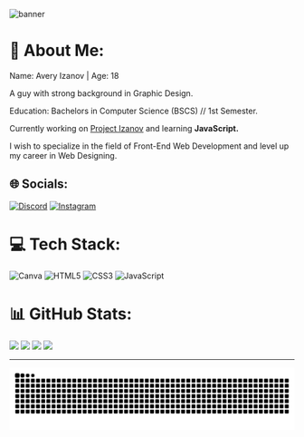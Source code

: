 ![banner](https://imgur.com/toOP1Ej.gif)

# 🔶 About Me:
Name: Avery Izanov | Age: 18

A guy with strong background in Graphic Design.

Education: Bachelors in Computer Science (BSCS) // 1st Semester.

Currently working on [Project Izanov](https://izanov.github.io/project-izanov/) and learning **JavaScript.**

I wish to specialize in the field of Front-End Web Development and level up my career in Web Designing.

## 🌐 Socials:
[![Discord](https://img.shields.io/badge/Discord-%237289DA.svg?logo=discord&logoColor=white)](https://discord.gg/discordapp.com/users/1230055739238776874) [![Instagram](https://img.shields.io/badge/Instagram-%23E4405F.svg?logo=Instagram&logoColor=white)](https://instagram.com/averyizanov) 

# 💻 Tech Stack:
![Canva](https://img.shields.io/badge/Canva-%2300C4CC.svg?style=for-the-badge&logo=Canva&logoColor=white) ![HTML5](https://img.shields.io/badge/html5-%23E34F26.svg?style=for-the-badge&logo=html5&logoColor=white) ![CSS3](https://img.shields.io/badge/css3-%231572B6.svg?style=for-the-badge&logo=css3&logoColor=white) ![JavaScript](https://img.shields.io/badge/javascript-%23323330.svg?style=for-the-badge&logo=javascript&logoColor=%23F7DF1E)

# 📊 GitHub Stats:
![](https://github-readme-streak-stats.herokuapp.com/?user=izanov&theme=dark&hide_border=false)
![](https://github-readme-stats.vercel.app/api?username=izanov&theme=dark&hide_border=false&include_all_commits=false&count_private=false)
![](https://github-contributor-stats.vercel.app/api?username=izanov&limit=5&theme=tokyonight&combine_all_yearly_contributions=true)
![](https://github-readme-stats.vercel.app/api/top-langs/?username=izanov&theme=dark&hide_border=false&include_all_commits=false&count_private=false&layout=compact)

---
<picture>
  <source media="(prefers-color-scheme: dark)" srcset="https://raw.githubusercontent.com/hxxmz/hxxmz/output/github-contribution-grid-snake-dark.svg">
  <source media="(prefers-color-scheme: light)" srcset="https://raw.githubusercontent.com/hxxmz/hxxmz/output/github-contribution-grid-snake.svg">
  <img alt="github contribution grid snake animation" src="https://raw.githubusercontent.com/hxxmz/hxxmz/output/github-contribution-grid-snake.svg">
</picture>

